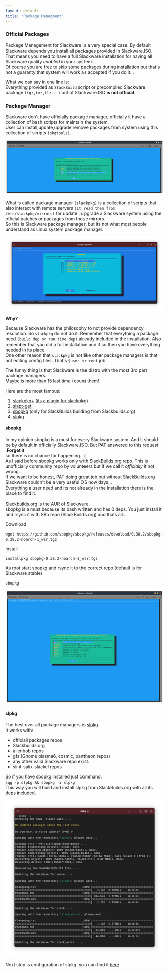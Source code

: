 ```yaml
---
layout: default
title: "Package Managment"
---
```



### Official Packages

Package Management for Slackware is a very special case. By default Slackware depends you install all packages provided in Slackware.ISO.<br>
That means you need to have a full Slackware installation for having all Slackware quality *enabled* in your system.   <br>
Of course you are free to skip some packages during installation but that's not a guaranty that system will work as accepted if you do it...



What we can say in one line is:<br>
Everything provided as `SlackBuild` script or precompiled Slackware package `(tgz,txz,tlz...)` out of Slackware.ISO **is not official**.
 


### Package Manager

Slackware don't have officially package manager, officially it have a collection of bash scripts for maintain the system.<br>
 User can install,update,upgrade,remove packages from system using this collection of scripts `(pkgtools)`. <br> 
 
 ![pkgtools](./images/pkgtools.png)
 
 What is called package manager `(slackpkg)` is a collection of scripts that also interact with remote servers  `(it read them from /etc/slackpkg/mirrors)` for update , upgrade a Slackware system using the official patches or packages from those mirrors.  <br> 
So this is Slackware package manager, but its not what most people understand as Linux system package manager.<br>

![slackpkg](./images/slackpkg.png)

**Why?**<br>

Because Slackware has the philosophy to not provide dependency resolution.  So `slackpkg` do not do it. Remember that everything a package need `(build dep or run time dep)` already included in the installation. Also remember that you did a full installation and if so then you have everything needed in its place. <br>
One other reason that `slackpkg` is not like other package managers is that  not editing config files. That's `$user or root` job. 

The funny thing is that Slackware is the distro with the most 3rd part package managers. <br>
Maybe is more than 15 last time i count them!   <br>


Here are the most famous:
1. [slackpkg+](https://github.com/zuno/slackpkgplus) [(its a plugin for slackpkg)](https://slackware.nl/slakfinder/)
2. [slapt-get](https://github.com/jaos/slapt-get) 
3. [sbopkg](https://sbopkg.org/) (only for SlackBuilds building from Slackbuilds.org)
4.  [slpkg](https://gitlab.com/dslackw/slpkg)



#### sbopkg

In my opinion sbopkg is a must for every Slackware system. And it should be by default in officially Slackware.ISO. But  PAT answered to this request :**Forget it**<br> 
so there is no chance for happening. :(  <br>
As I said before sbopkg works only with [SlackBuilds.org](https://slackbuilds.org/) repo. This is unofficially community repo by volunteers but if we call it *officially* it not wrong. <br>
If we want to be honest, PAT doing great job but without SlackBuilds.org Slackware couldn't be a very useful OS now days... <br>
Everything a user need and its not already in the installation there is the place to find it. <br>  
Slackbuilds.org is the AUR of Slackware.<br>
sbopkg is a must because its bash written and has 0 deps. You just install it and rsync it with SBo repo (SlackBuilds.org) and thats all...<br>

Download<br>
```
wget https://github.com/sbopkg/sbopkg/releases/download/0.38.2/sbopkg-0.38.2-noarch-1_wsr.tgz
```
Install
```
installpkg sbopkg-0.38.2-noarch-1_wsr.tgz
```
As root start sbopkg and rsync it to the correct repo (default is for Slackware stable)
```
sbopkg
```

![sbopkg](./images/sbopkg.png)



#### slpkg

The best over all package managers is [slpkg](https://gitlab.com/dslackw/slpkg). <br>
It works with:

- officiall packages repos
- Slackbuilds.org
- alienbob repos
- gfs (Gnome plasma6, cosmic, pantheon repos)
- any other valid Slackware repo exist.
- slint-salix-slackel repos  

So if you have sbopkg installed just command:<br>
`sqg -p slpkg && sbopkg -i slpkg`<br>
This way you will build and install slpkg from SlackBuilds.org with all its deps included. 

![slpkg](./images/slpkg.png)


Next step is configuration of slpkg, you can find it [here](slpkg.md)
